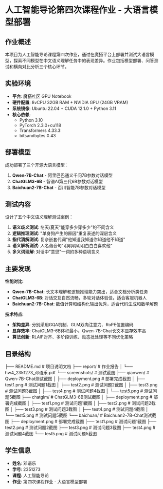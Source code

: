 # 人工智能导论第四次课程作业 - 大语言模型部署

## 作业概述

本项目为人工智能导论课程第四次作业，通过在魔搭平台上部署并测试大语言模型，探索不同模型在中文语义理解任务中的表现差异。作业包括模型部署、问答测试和横向对比分析三个核心环节。

## 实验环境

- **平台**: 魔搭社区 GPU Notebook
- **硬件配置**: 8vCPU 32GB RAM + NVIDIA GPU (24GB VRAM)
- **系统镜像**: Ubuntu 22.04 + CUDA 12.1.0 + Python 3.11
- **核心依赖**: 
  - Python 3.10
  - PyTorch 2.3.0+cu118
  - Transformers 4.33.3
  - bitsandbytes 0.43

## 部署模型

成功部署了三个开源大语言模型：

1. **Qwen-7B-Chat** - 阿里巴巴通义千问7B参数对话模型
2. **ChatGLM3-6B** - 智谱AI第三代6B参数对话模型
3. **Baichuan2-7B-Chat** - 百川智能7B参数对话模型

## 测试内容

设计了五个中文语义理解测试案例：

1. **语义歧义测试**: 冬天/夏天"能穿多少穿多少"的不同含义
2. **逻辑推理测试**: "单身狗产生的原因"重复表述的深层含义
3. **指代消解测试**: 复杂嵌套代词"他知道我知道你知道他不知道"
4. **语义解析测试**: 人名谐音句"明明明明明白白白喜欢他"
5. **多义词理解**: 对话中"意思"一词的多种语境含义

## 主要发现

**性能对比**:
- **Qwen-7B-Chat**: 长文本理解和逻辑推理能力突出，适合文档分析类任务
- **ChatGLM3-6B**: 对话交互自然流畅，多轮对话体验佳，适合客服机器人
- **Baichuan2-7B-Chat**: 数值计算和结构化输出优秀，适合代码生成和数学解题

**技术特点**:
- **架构差异**: 分别采用GQA机制、GLM双向注意力、RoPE位置编码
- **显存效率**: ChatGLM3-6B体积最小，Qwen-7B-Chat长文本显存效率高
- **算法创新**: RLAIF对齐、多阶段训练、动态批处理等不同优化策略

## 目录结构
├── README.md # 项目说明文档
├── report/ # 作业报告
│   └── hw4_2351273_邓语乐.pdf
└── screenshots/ # 测试截图
    ├── qianwen/ # Qwen-7B-Chat测试截图
    │   ├── deployment.png # 部署完成截图
    │   ├── test1.png # 测试问题1截图
    │   ├── test2.png # 测试问题2截图
    │   ├── test3.png # 测试问题3截图
    │   ├── test4.png # 测试问题4截图
    │   └── test5.png # 测试问题5截图
    ├── chatglm/ # ChatGLM3-6B测试截图
    │   ├── deployment.png # 部署完成截图
    │   ├── test1.png # 测试问题1截图
    │   ├── test2.png # 测试问题2截图
    │   ├── test3.png # 测试问题3截图
    │   ├── test4.png # 测试问题4截图
    │   └── test5.png # 测试问题5截图
    └── baichuan/ # Baichuan2-7B-Chat测试截图
        ├── deployment.png # 部署完成截图
        ├── test1.png # 测试问题1截图
        ├── test2.png # 测试问题2截图
        ├── test3.png # 测试问题3截图
        ├── test4.png # 测试问题4截图
        └── test5.png # 测试问题5截图

## 学生信息

- **姓名**: 邓语乐
- **学号**: 2351273
- **课程**: 人工智能导论
- **作业**: 第四次课程作业 - 大语言模型部署
